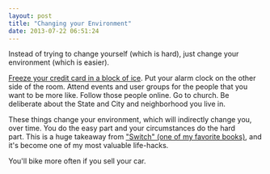 ```yaml
---
layout: post
title: "Changing your Environment"
date: 2013-07-22 06:51:24
---
```


<p class="p1">
  Instead of trying to change yourself (which is hard), just change your environment (which is easier).
</p>

<p class="p1">
  <a href="http://www.ehow.com/how_5903043_freeze-credit-card-block-ice.html">Freeze your credit card in a block of ice</a>. Put your alarm clock on the other side of the room. Attend events and user groups for the people that you want to be more like. Follow those people online. Go to church. Be deliberate about the State and City and neighborhood you live in.
</p>

<p class="p1">
  These things change your environment, which will indirectly change you, over time. You do the easy part and your circumstances do the hard part. This is a huge takeaway from <a href="http://bryanbraun.com/books#node-266" title="Switch: How to Change things when Change is Hard">"Switch" (one of my favorite books)</a>, and it's become one of my most valuable life-hacks.
</p>

<p class="p1">
  You'll bike more often if you sell your car.
</p>